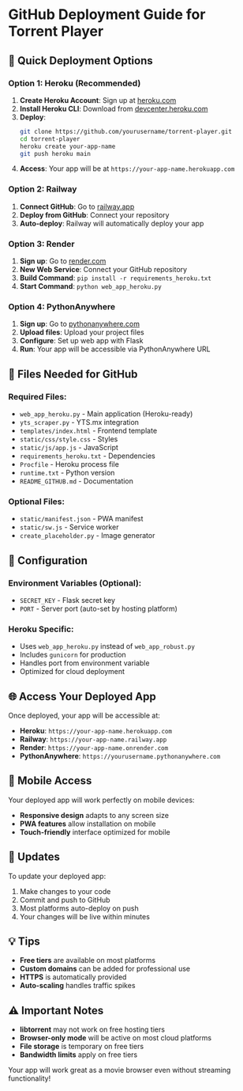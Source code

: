 # GitHub Deployment Guide for Torrent Player

## 🚀 Quick Deployment Options

### Option 1: Heroku (Recommended)
1. **Create Heroku Account**: Sign up at [heroku.com](https://heroku.com)
2. **Install Heroku CLI**: Download from [devcenter.heroku.com](https://devcenter.heroku.com/articles/heroku-cli)
3. **Deploy**:
   ```bash
   git clone https://github.com/yourusername/torrent-player.git
   cd torrent-player
   heroku create your-app-name
   git push heroku main
   ```
4. **Access**: Your app will be at `https://your-app-name.herokuapp.com`

### Option 2: Railway
1. **Connect GitHub**: Go to [railway.app](https://railway.app)
2. **Deploy from GitHub**: Connect your repository
3. **Auto-deploy**: Railway will automatically deploy your app

### Option 3: Render
1. **Sign up**: Go to [render.com](https://render.com)
2. **New Web Service**: Connect your GitHub repository
3. **Build Command**: `pip install -r requirements_heroku.txt`
4. **Start Command**: `python web_app_heroku.py`

### Option 4: PythonAnywhere
1. **Sign up**: Go to [pythonanywhere.com](https://pythonanywhere.com)
2. **Upload files**: Upload your project files
3. **Configure**: Set up web app with Flask
4. **Run**: Your app will be accessible via PythonAnywhere URL

## 📁 Files Needed for GitHub

### Required Files:
- `web_app_heroku.py` - Main application (Heroku-ready)
- `yts_scraper.py` - YTS.mx integration
- `templates/index.html` - Frontend template
- `static/css/style.css` - Styles
- `static/js/app.js` - JavaScript
- `requirements_heroku.txt` - Dependencies
- `Procfile` - Heroku process file
- `runtime.txt` - Python version
- `README_GITHUB.md` - Documentation

### Optional Files:
- `static/manifest.json` - PWA manifest
- `static/sw.js` - Service worker
- `create_placeholder.py` - Image generator

## 🔧 Configuration

### Environment Variables (Optional):
- `SECRET_KEY` - Flask secret key
- `PORT` - Server port (auto-set by hosting platform)

### Heroku Specific:
- Uses `web_app_heroku.py` instead of `web_app_robust.py`
- Includes `gunicorn` for production
- Handles port from environment variable
- Optimized for cloud deployment

## 🌐 Access Your Deployed App

Once deployed, your app will be accessible at:
- **Heroku**: `https://your-app-name.herokuapp.com`
- **Railway**: `https://your-app-name.railway.app`
- **Render**: `https://your-app-name.onrender.com`
- **PythonAnywhere**: `https://yourusername.pythonanywhere.com`

## 📱 Mobile Access

Your deployed app will work perfectly on mobile devices:
- **Responsive design** adapts to any screen size
- **PWA features** allow installation on mobile
- **Touch-friendly** interface optimized for mobile

## 🔄 Updates

To update your deployed app:
1. Make changes to your code
2. Commit and push to GitHub
3. Most platforms auto-deploy on push
4. Your changes will be live within minutes

## 💡 Tips

- **Free tiers** are available on most platforms
- **Custom domains** can be added for professional use
- **HTTPS** is automatically provided
- **Auto-scaling** handles traffic spikes

## ⚠️ Important Notes

- **libtorrent** may not work on free hosting tiers
- **Browser-only mode** will be active on most cloud platforms
- **File storage** is temporary on free tiers
- **Bandwidth limits** apply on free tiers

Your app will work great as a movie browser even without streaming functionality!
